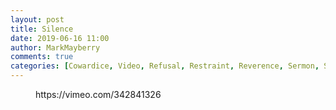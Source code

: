 ```yaml
---
layout: post
title: Silence
date: 2019-06-16 11:00
author: MarkMayberry
comments: true
categories: [Cowardice, Video, Refusal, Restraint, Reverence, Sermon, Silence]
---
```

<!-- wp:core-embed/vimeo {"url":"https://vimeo.com/342841326","type":"video","providerNameSlug":"vimeo","className":"wp-embed-aspect-4-3 wp-has-aspect-ratio"} -->
<figure class="wp-block-embed-vimeo wp-block-embed is-type-video is-provider-vimeo wp-embed-aspect-4-3 wp-has-aspect-ratio"><div class="wp-block-embed__wrapper">
https://vimeo.com/342841326
</div></figure>
<!-- /wp:core-embed/vimeo -->
